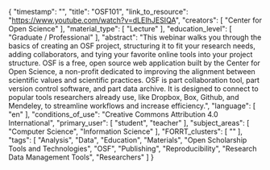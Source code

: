 {
    "timestamp": "",
    "title": "OSF101",
    "link_to_resource": "https://www.youtube.com/watch?v=dLEIhJESIQA",
    "creators": [
        "Center for Open Science"
    ],
    "material_type": [
        "Lecture"
    ],
    "education_level": [
        "Graduate / Professional"
    ],
    "abstract": "This webinar walks you through the basics of creating an OSF project, structuring it to fit your research needs, adding collaborators, and tying your favorite online tools into your project structure.  OSF is a free, open source web application built by the Center for Open Science, a non-profit dedicated to improving the alignment between scientific values and scientific practices. OSF is part collaboration tool, part version control software, and part data archive. It is designed to connect to popular tools researchers already use, like Dropbox, Box, Github, and Mendeley, to streamline workflows and increase efficiency.",
    "language": [
        "en"
    ],
    "conditions_of_use": "Creative Commons Attribution 4.0 International",
    "primary_user": [
        "student",
        "teacher"
    ],
    "subject_areas": [
        "Computer Science",
        "Information Science"
    ],
    "FORRT_clusters": [
        ""
    ],
    "tags": [
        "Analysis",
        "Data",
        "Education",
        "Materials",
        "Open Scholarship Tools and Technologies",
        "OSF",
        "Publishing",
        "Reproducibility",
        "Research Data Management Tools",
        "Researchers"
    ]
}